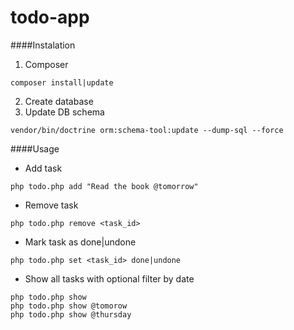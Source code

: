 # todo-app

####Instalation
1. Composer
```
composer install|update
```
2. Create database
3. Update DB schema
```
vendor/bin/doctrine orm:schema-tool:update --dump-sql --force
```

####Usage

- Add task
```
php todo.php add "Read the book @tomorrow"
```
- Remove task
```
php todo.php remove <task_id>
```
- Mark task as done|undone
```
php todo.php set <task_id> done|undone
```
- Show all tasks with optional filter by date
```
php todo.php show
php todo.php show @tomorow
php todo.php show @thursday
```



